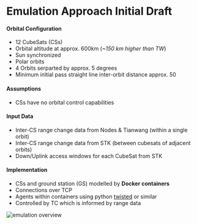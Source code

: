 # Emulation Approach Initial Draft

#### Orbital Configuration
- 12 CubeSats (CSs)
- Orbital altitude at approx. 600km (_~150 km higher than TW_)
- Sun synchronized
- Polar orbits
- 4 Orbits serparted by approx. 5 degrees 
- Minimum initial pass straight line inter-orbit distance approx. 50

#### Assumptions
- CSs have no orbital control capabilities

#### Input Data
- Inter-CS range change data from Nodes & Tianwang (within a single orbit)
- Inter-CS range change data from STK (between cubesats of adjacent orbits)
- Down/Uplink access windows for each CubeSat from STK

#### Implementation
- CSs and ground station (GS) modelled by __Docker containers__
- Connections over TCP
- Agents within containers using python [twisted](https://github.com/twisted/twisted) or similar
- Controlled by TC which is informed by range data

![emulation overview](https://github.com/StarStuffSteve/masters-research-project/Proposal/Emulation/emulation_overview.png "Emulation Overview")



